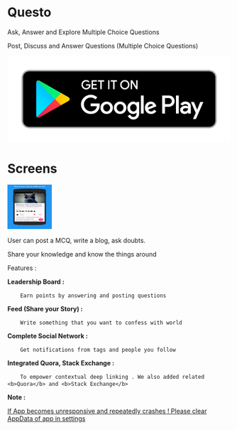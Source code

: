 # Questo
Ask, Answer and Explore Multiple Choice Questions

Post, Discuss and Answer Questions (Multiple Choice Questions)


<a href="https://play.google.com/store/apps/details?id=com.tdevelopers.questo"><img src="Images/google-play-badge.png"/></a>

<h1>Screens</h1>

<img width="100px" height="100px" src="Images/1.png"/>

User can post a MCQ, write a blog, ask doubts.


Share your knowledge and know the things around

        
Features :

<b>Leadership Board :</b>

        Earn points by answering and posting questions

<b>Feed (Share your Story) :</b>

        Write something that you want to confess with world

<b>Complete Social Network : </b>

        Get notifications from tags and people you follow

<b>Integrated Quora, Stack Exchange :</b>

        To empower contextual deep linking . We also added related <b>Quora</b> and <b>Stack Exchange</b> 

<b>Note :</b>

<u>If App becomes unresponsive and repeatedly crashes ! Please clear AppData of app in settings</u>
